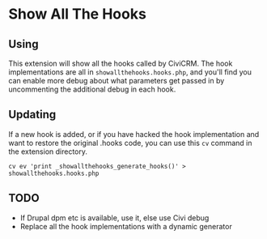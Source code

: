 # Show All The Hooks

## Using

This extension will show all the hooks called by CiviCRM. The hook implementations are all in `showallthehooks.hooks.php`, and you'll find you can enable more debug about what parameters get passed in by uncommenting the additional debug in each hook.

## Updating

If a new hook is added, or if you have hacked the hook implementation and want to restore the original .hooks code, you can use this `cv` command in the extension directory.

    cv ev 'print _showallthehooks_generate_hooks()' > showallthehooks.hooks.php

## TODO

* If Drupal dpm etc is available, use it, else use Civi debug
* Replace all the hook implementations with a dynamic generator

